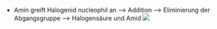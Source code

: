 - Amin greift Halogenid nucleophil an --> Addition --> Eliminierung der Abgangsgruppe --> Halogensäure und Amid
![](Pasted%20image%2020240219145403.png)
